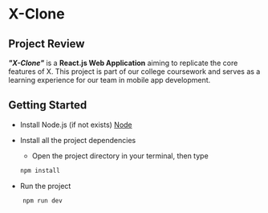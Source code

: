 # X-Clone 
## Project Review

***"X-Clone"*** is a **React.js Web Application** aiming to replicate the core features of X. This project is part of our college coursework and serves as a learning experience for our team in mobile app development.







## Getting Started

- Install Node.js (if not exists) [Node](https://nodejs.org/en/download)

- Install all the project dependencies 
    - Open the project directory in your terminal, then type
    ```bash
    npm install
    ```
- Run the project 
```bash
    npm run dev
```
    
